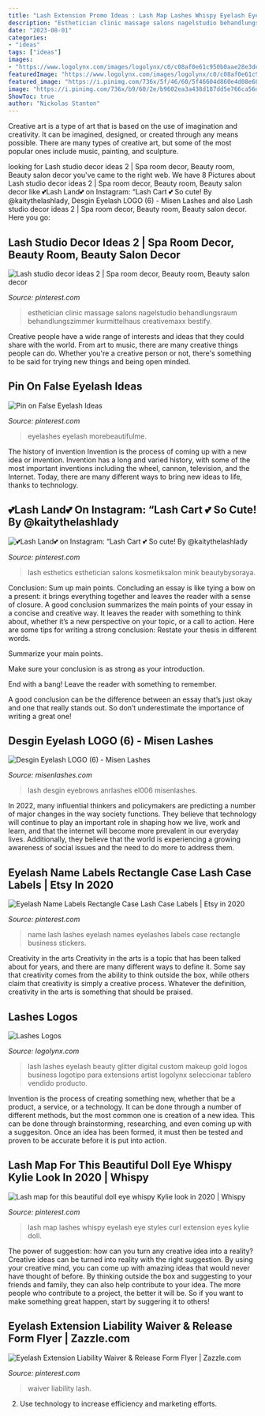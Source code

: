 ```yaml
---
title: "Lash Extension Promo Ideas : Lash Map Lashes Whispy Eyelash Eye Styles Curl Extension Eyes Kylie Doll"
description: "Esthetician clinic massage salons nagelstudio behandlungsraum behandlungszimmer kurmittelhaus creativemaxx bestify"
date: "2023-08-01"
categories:
- "ideas"
tags: ["ideas"]
images:
- "https://www.logolynx.com/images/logolynx/c0/c08af0e61c950b0aae28e3deeaa483d1.jpeg"
featuredImage: "https://www.logolynx.com/images/logolynx/c0/c08af0e61c950b0aae28e3deeaa483d1.jpeg"
featured_image: "https://i.pinimg.com/736x/5f/46/60/5f46604d860e4d08e68a471a6873200f.jpg"
image: "https://i.pinimg.com/736x/b9/60/2e/b9602ea3a438d187dd5e766ca56d9046.jpg"
ShowToc: true
author: "Nickolas Stanton"
---
```



Creative art is a type of art that is based on the use of imagination and creativity. It can be imagined, designed, or created through any means possible. There are many types of creative art, but some of the most popular ones include music, painting, and sculpture.

	

		
looking for Lash studio decor ideas 2 | Spa room decor, Beauty room, Beauty salon decor you've came to the right web. We have 8 Pictures about Lash studio decor ideas 2 | Spa room decor, Beauty room, Beauty salon decor like 💕Lash Land💕 on Instagram: “Lash Cart 💕 So cute! ️By @kaitythelashlady, Desgin Eyelash LOGO (6) - Misen Lashes and also Lash studio decor ideas 2 | Spa room decor, Beauty room, Beauty salon decor. Here you go:
		
    
## Lash Studio Decor Ideas 2 | Spa Room Decor, Beauty Room, Beauty Salon Decor

<img loading=lazy src="https://i.pinimg.com/originals/b8/06/ac/b806acbb784841986426a0d0b134c92b.jpg" onerror="this.onerror=null;this.src='https://tse4.mm.bing.net/th?id=OIP.lSi5GoCJ4aN9yPofMoIVYAHaJ4&amp;pid=15.1';" alt="Lash studio decor ideas 2 | Spa room decor, Beauty room, Beauty salon decor">

_Source: pinterest.com_

>esthetician clinic massage salons nagelstudio behandlungsraum behandlungszimmer kurmittelhaus creativemaxx bestify. 

	

Creative people have a wide range of interests and ideas that they could share with the world. From art to music, there are many creative things people can do. Whether you're a creative person or not, there's something to be said for trying new things and being open minded.

    
## Pin On False Eyelash Ideas

<img loading=lazy src="https://i.pinimg.com/736x/5f/46/60/5f46604d860e4d08e68a471a6873200f.jpg" onerror="this.onerror=null;this.src='https://tse3.mm.bing.net/th?id=OIP.UBQbO6wiAwJB_QBRuvXbrQHaHa&amp;pid=15.1';" alt="Pin on False Eyelash Ideas">

_Source: pinterest.com_

>eyelashes eyelash morebeautifulme. 

	

The history of invention
Invention is the process of coming up with a new idea or invention. Invention has a long and varied history, with some of the most important inventions including the wheel, cannon, television, and the Internet. Today, there are many different ways to bring new ideas to life, thanks to technology.

    
## 💕Lash Land💕 On Instagram: “Lash Cart 💕 So Cute! ️By @kaitythelashlady

<img loading=lazy src="https://i.pinimg.com/736x/b9/60/2e/b9602ea3a438d187dd5e766ca56d9046.jpg" onerror="this.onerror=null;this.src='https://tse1.mm.bing.net/th?id=OIP.VRcvET10sDrcHKJHprv4ZQHaHa&amp;pid=15.1';" alt="💕Lash Land💕 on Instagram: “Lash Cart 💕 So cute! ️By @kaitythelashlady">

_Source: pinterest.com_

>lash esthetics esthetician salons kosmetiksalon mink beautybysoraya. 

	

Conclusion: Sum up main points.
Concluding an essay is like tying a bow on a present: it brings everything together and leaves the reader with a sense of closure. A good conclusion summarizes the main points of your essay in a concise and creative way. It leaves the reader with something to think about, whether it’s a new perspective on your topic, or a call to action. Here are some tips for writing a strong conclusion:
 Restate your thesis in different words.

Summarize your main points.

Make sure your conclusion is as strong as your introduction.

End with a bang! Leave the reader with something to remember.

A good conclusion can be the difference between an essay that’s just okay and one that really stands out. So don’t underestimate the importance of writing a great one!

    
## Desgin Eyelash LOGO (6) - Misen Lashes

<img loading=lazy src="https://www.misenlashes.com/wp-content/uploads/2019/09/Desgin-Eyelash-LOGO-6.jpg" onerror="this.onerror=null;this.src='https://tse1.mm.bing.net/th?id=OIP.444aNYtMbvyKIt9akCG98QAAAA&amp;pid=15.1';" alt="Desgin Eyelash LOGO (6) - Misen Lashes">

_Source: misenlashes.com_

>lash desgin eyebrows anrlashes el006 misenlashes. 

	

In 2022, many influential thinkers and policymakers are predicting a number of major changes in the way society functions. They believe that technology will continue to play an important role in shaping how we live, work and learn, and that the internet will become more prevalent in our everyday lives. Additionally, they believe that the world is experiencing a growing awareness of social issues and the need to do more to address them.

    
## Eyelash Name Labels Rectangle Case Lash Case Labels | Etsy In 2020

<img loading=lazy src="https://i.pinimg.com/736x/07/a8/fc/07a8fc5ab9b700d5165c29300c4e3bc4.jpg" onerror="this.onerror=null;this.src='https://tse1.mm.bing.net/th?id=OIP.P2fTTRa9T4uEgVRIsf6MtwHaHF&amp;pid=15.1';" alt="Eyelash Name Labels Rectangle Case Lash Case Labels | Etsy in 2020">

_Source: pinterest.com_

>name lash lashes eyelash names eyelashes labels case rectangle business stickers. 

	

Creativity in the arts
Creativity in the arts is a topic that has been talked about for years, and there are many different ways to define it. Some say that creativity comes from the ability to think outside the box, while others claim that creativity is simply a creative process. Whatever the definition, creativity in the arts is something that should be praised.

    
## Lashes Logos

<img loading=lazy src="https://www.logolynx.com/images/logolynx/c0/c08af0e61c950b0aae28e3deeaa483d1.jpeg" onerror="this.onerror=null;this.src='https://tse2.mm.bing.net/th?id=OIP.TflJRFXuHj0qEBdMX5ySHQHaE8&amp;pid=15.1';" alt="Lashes Logos">

_Source: logolynx.com_

>lash lashes eyelash beauty glitter digital custom makeup gold logos business logotipo para extensions artist logolynx seleccionar tablero vendido producto. 

	

Invention is the process of creating something new, whether that be a product, a service, or a technology. It can be done through a number of different methods, but the most common one is creation of a new idea. This can be done through brainstorming, researching, and even coming up with a suggesiton. Once an idea has been formed, it must then be tested and proven to be accurate before it is put into action.

    
## Lash Map For This Beautiful Doll Eye Whispy Kylie Look In 2020 | Whispy

<img loading=lazy src="https://i.pinimg.com/736x/07/2b/04/072b0405544a76525eb26ca24c98b0b6.jpg" onerror="this.onerror=null;this.src='https://tse1.mm.bing.net/th?id=OIP.sP2l7MMszRbLNDY-ByRVlgHaHS&amp;pid=15.1';" alt="Lash map for this beautiful doll eye whispy Kylie look in 2020 | Whispy">

_Source: pinterest.com_

>lash map lashes whispy eyelash eye styles curl extension eyes kylie doll. 

	

The power of suggestion: how can you turn any creative idea into a reality?
Creative ideas can be turned into reality with the right suggestion. By using your creative mind, you can come up with amazing ideas that would never have thought of before. By thinking outside the box and suggesting to your friends and family, they can also help contribute to your idea. The more people who contribute to a project, the better it will be. So if you want to make something great happen, start by suggering it to others!

    
## Eyelash Extension Liability Waiver &amp; Release Form Flyer | Zazzle.com

<img loading=lazy src="https://i.pinimg.com/736x/45/65/b5/4565b5792936ad8b31afa133ccb26007.jpg" onerror="this.onerror=null;this.src='https://tse2.mm.bing.net/th?id=OIP.asqgsQ0w5VGwr3l8dlBCkQHaHa&amp;pid=15.1';" alt="Eyelash Extension Liability Waiver &amp; Release Form Flyer | Zazzle.com">

_Source: pinterest.com_

>waiver liability lash. 

	

2. Use technology to increase efficiency and marketing efforts.

